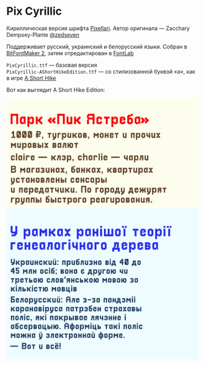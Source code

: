 # Pix Cyrillic

Кириллическая версия шрифта [Pixellari](https://github.com/zedseven/Pixellari). Автор оригинала — Zacchary Dempsey-Plante [@zedseven](https://github.com/zedseven)

Поддерживает русский, украинский и белорусский языки. Собран в [BitFontMaker 2](https://www.pentacom.jp/pentacom/bitfontmaker2/), затем отредактирован в [FontLab](https://www.fontlab.com)

`PixCyrillic.ttf` — базовая версия  
`PixCyrillic-AShortHikeEdition.ttf` — со стилизованной буквой «а», как в игре [A Short Hike](https://ashorthike.com)

Вот как выглядит A Short Hike Edition:

![Превью на русском](preview/russian.png)
![Превью на украинском и белорусском](preview/ukrainian-belarusian.png)